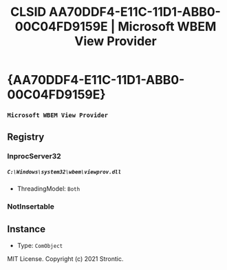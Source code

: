 ﻿---
title: "CLSID AA70DDF4-E11C-11D1-ABB0-00C04FD9159E | Microsoft WBEM View Provider"
excerpt: What is COM-Object CLSID AA70DDF4-E11C-11D1-ABB0-00C04FD9159E?
---

# {AA70DDF4-E11C-11D1-ABB0-00C04FD9159E}

### `Microsoft WBEM View Provider`

## Registry


### InprocServer32

##### `C:\Windows\system32\wbem\viewprov.dll`
* ThreadingModel: `Both`

### NotInsertable


## Instance

* Type: `ComObject`

MIT License. Copyright (c) 2021 Strontic.


